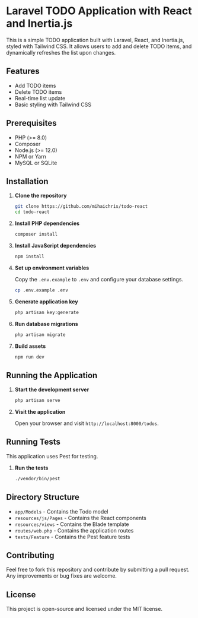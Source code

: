 # Laravel TODO Application with React and Inertia.js

This is a simple TODO application built with Laravel, React, and Inertia.js, styled with Tailwind CSS. It allows users to add and delete TODO items, and dynamically refreshes the list upon changes.

## Features

- Add TODO items
- Delete TODO items
- Real-time list update
- Basic styling with Tailwind CSS

## Prerequisites

- PHP (>= 8.0)
- Composer
- Node.js (>= 12.0)
- NPM or Yarn
- MySQL or SQLite

## Installation

1. **Clone the repository**

    ```bash
    git clone https://github.com/mihaichris/todo-react
    cd todo-react
    ```

2. **Install PHP dependencies**

    ```bash
    composer install
    ```

3. **Install JavaScript dependencies**

    ```bash
    npm install
    ```

4. **Set up environment variables**

   Copy the `.env.example` to `.env` and configure your database settings.

    ```bash
    cp .env.example .env
    ```

5. **Generate application key**

    ```bash
    php artisan key:generate
    ```

6. **Run database migrations**

    ```bash
    php artisan migrate
    ```

7. **Build assets**

    ```bash
    npm run dev
    ```

## Running the Application

1. **Start the development server**

    ```bash
    php artisan serve
    ```

2. **Visit the application**

   Open your browser and visit `http://localhost:8000/todos`.

## Running Tests

This application uses Pest for testing.

1. **Run the tests**

    ```bash
    ./vendor/bin/pest
    ```

## Directory Structure

- `app/Models` - Contains the Todo model
- `resources/js/Pages` - Contains the React components
- `resources/views` - Contains the Blade template
- `routes/web.php` - Contains the application routes
- `tests/Feature` - Contains the Pest feature tests

## Contributing

Feel free to fork this repository and contribute by submitting a pull request. Any improvements or bug fixes are welcome.

## License

This project is open-source and licensed under the MIT license.
